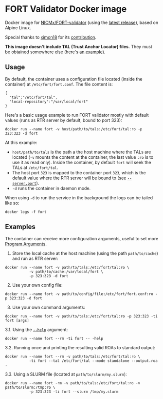 # FORT Validator Docker image

Docker image for [NICMx/FORT-validator](https://github.com/NICMx/FORT-validator) (using the [latest release](https://github.com/NICMx/FORT-validator/releases/latest)), based on Alpine Linux.

Special thanks to [ximon18](https://github.com/ximon18) for its [contribution](https://github.com/NICMx/FORT-validator/issues/17).

**This image doesn't include TAL (Trust Anchor Locator) files.** They must be obtained somewhere else (here's [an example](https://github.com/NICMx/FORT-validator/tree/master/examples/tal)).

## Usage

By default, the container uses a configuration file located (inside the container) at `/etc/fort/fort.conf`. The file content is:

```
{
  "tal":"/etc/fort/tal",
  "local-repository":"/var/local/fort"
}
```

Here's a basic usage example to run FORT validator mostly with default values (runs as RTR server by default, bound to port 323):

```
docker run --name fort -v host/path/to/tals:/etc/fort/tal:ro -p 323:323 -d fort
```

At this example:
- `host/path/to/tals` is the path a the host machine where the TALs are located (`-v` mounts the content at the container, the last value `:ro` is to use it as read only). Inside the container, by default `fort` will seek the TALs at `/etc/fort/tal`.
- The host port `323` is mapped to the container port `323`, which is the default value where the RTR server will be bound to (see [`--server.port`](https://nicmx.github.io/FORT-validator/usage.html#--serverport)).
- `-d` runs the container in daemon mode.

When using `-d` to run the service in the background the logs can be tailed like so:

```
docker logs -f fort
```

## Examples

The container can receive more configuration arguments, useful to set more [Program Arguments](https://nicmx.github.io/FORT-validator/usage.html).

1. Store the local cache at the host machine (using the path `path/to/cache`) and run as RTR server:

```
docker run --name fort -v path/to/tals:/etc/fort/tal:ro \
           -v path/to/cache:/var/local/fort \
           -p 323:323 -d fort
```

2. Use your own config file:

```
docker run --name fort -v path/to/config/file:/etc/fort/fort.conf:ro -p 323:323 -d fort
```

3. Use your own command arguments:

```
docker run --name fort -v path/to/tals:/etc/fort/tal:ro -p 323:323 -ti fort [args]
```

3.1. Using the [`--help`](https://nicmx.github.io/FORT-validator/usage.html#--help) argument:

```
docker run --name fort --rm -ti fort -- -help
```

3.2. Running once and printing the resulting valid ROAs to standard output:

```
docker run --name fort --rm -v path/to/tals:/etc/fort/tal:ro \
           -ti fort --tal /etc/fort/tal --mode standalone --output.roa -
```

3.3. Using a SLURM file (located at `path/to/slurm/my.slurm`):

```
docker run --name fort -rm -v path/to/tals:/etc/fort/tal:ro -v path/to/slurm:/tmp:ro \
           -p 323:323 -ti fort --slurm /tmp/my.slurm
```
